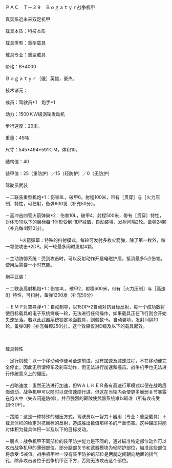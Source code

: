<title>战争机甲</title><br>
<meta name="GENERATOR" content="WinCHM">
<meta http-equiv="Content-Type" content="text/html; charset=gb2312">
<br>ＰＡＣ　Ｔ－３９　Ｂｏｇａｔｙｒ战争机甲 
<br>
<br>真实系近未来双足机甲 
<br>
<br>载具本质：科技本质 
<br>
<br>载具类型：重型载具 
<br>
<br>载具专业：重型载具 
<br>
<br>价格：B+4000 
<br>
<br>Ｂｏｇａｔｙｒ［俄］英雄，豪杰。 
<br>
<br>技术诸元： 
<br>
<br>成员：驾驶员*1　炮手*1 
<br>
<br>动力：1500ＫＷ级涡轮发动机 
<br>
<br>步行速度：20米。
<br>
<br>重量：45吨 
<br>
<br>尺寸：545*494*591ＣＭ，体积10。 
<br>
<br>结构值：40 
<br>
<br>装甲值：25（重防护）／15（轻防护）／0（无防护） 
<br>
<br>驾驶员武装 
<br>
<br>－二联装重型机炮*1：伤害8L，破甲6，射程100米，带有［贯穿］与［火力压制］特性，可扫射，备弹600发（补充50分）。 
<br>
<br>－高冲击四管火箭弹巢*2：伤害10L，破甲4，射程500米，带有［贯穿］特性，对体形10以下的目标每-1体形受到-1DP减值，自动装填，发射间隔2轮。备弹24颗（补充每4颗10分）。 
<br>
<br>　　　└火箭弹幕：特殊的扫射模式。每轮可发射多枚火箭弹，除了第一枚外，每一颗使攻击+2DP。同一轮最多同时发射4颗。 
<br>
<br>－主动防御系统：受到攻击时，可以反射动作开启电磁护盾，抵消最多5点伤害。使用后需要一小时充能。 
<br>
<br>炮手武装： 
<br>
<br>－二联装高射机炮*1：伤害4L，破甲2，射程600米，带有［火力压制］与［高速8］特性，可扫射，备弹1200发（补充50分） 
<br>
<br>－ＥＭＰ对空导弹*1：自动制导，以15DP+2自动对抗目标反射，每一个成功数将使目标载具的电子系统瘫痪一轮，无法进行任何操作，如果载具正在飞行则会开始失速坠落。若以此武器系统锁定地面载具，则骰数-5。自动装填，发射间隔10轮。备弹0颗（补充每颗250分）。这个效果仅对D级及以下的载具起效。 
<br>
<br>
<br>
<br>载具特性 
<br>
<br>－足行机械：以一个移动动作便可全速前进，没有加速及减速过程，不在移动便完全停止，因此无所谓停车及刹车动作，但无法进行加速和撞击。战争机甲也无法进行传统意义上的碾压。 
<br>
<br>－战略速度：虽然无法进行加速，但ＷＡＬＫＥＲ备有高速行军模式以便在战略层面调动。战争机甲可以随时以双倍速度行进，但这在当轮内会使更多脆弱关节暴露在炮火中（失去闪避防御），并且强烈的颠陂使武器系统难以瞄准（所有攻击受到-3DP）。 
<br>
<br>－践踏：这是一种特殊的碾压方式，驾驶员以一智力＋器用（专业：重型载具）＋载具体积的检定对抗目标的反射，造成胜出数值那样多的严重伤害。这种碾压只能对体积为载具体积一半及以下的目标发动。 
<br>
<br>－弱点：战争机甲不同部位的装甲防护能力是不同的，通过瞄准特定部位动作可以攻击战争机甲的薄弱部位。部分腿部关节和武器模块为轻防护部位，瞄准这些部位将承受-5减值。战争机甲唯一没有装甲防护的部位是两腿之间朝向地面的排气孔，除非攻击者位于战争机甲正下方，否则无法攻击这个部位。